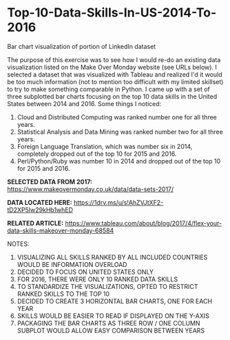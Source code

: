 # Top-10-Data-Skills-In-US-2014-To-2016
Bar chart visualization of portion of LinkedIn dataset

The purpose of this exercise was to see how I would re-do an existing data visualization listed on the Make Over Monday website (see URLs below). I selected a dataset that was visualized with Tableau and realized I'd it would be too much information (not to mention too difficult with my limited skillset) to try to make something comparable in Python. I came up with a set of three subplotted bar charts focusing on the top 10 data skills in the United States between 2014 and 2016. Some things I noticed:
1) Cloud and Distributed Computing was ranked number one for all three years.
2) Statistical Analysis and Data Mining was ranked number two for all three years.
3) Foreign Language Translation, which was number six in 2014, completely dropped out of the top 10 for 2015 and 2016.
4) Perl/Python/Ruby was number 10 in 2014 and dropped out of the top 10 for 2015 and 2016.

**SELECTED DATA FROM 2017:**
https://www.makeovermonday.co.uk/data/data-sets-2017/

**DATA LOCATED HERE:**
https://1drv.ms/u/s!AhZVJtXF2-tD2XP5Iw29kHb1whED

**RELATED ARTICLE:**
https://www.tableau.com/about/blog/2017/4/flex-your-data-skills-makeover-monday-68584

NOTES:
1) VISUALIZING ALL SKILLS RANKED BY ALL INCLUDED COUNTRIES WOULD BE INFORMATION OVERLOAD
2) DECIDED TO FOCUS ON UNITED STATES ONLY
3) FOR 2016, THERE WERE ONLY 10 RANKED DATA SKILLS
4) TO STANDARDIZE THE VISUALIZATIONS, OPTED TO RESTRICT RANKED SKILLS TO THE TOP 10
5) DECIDED TO CREATE 3 HORIZONTAL BAR CHARTS, ONE FOR EACH YEAR
6) SKILLS WOULD BE EASIER TO READ IF DISPLAYED ON THE Y-AXIS
7) PACKAGING THE BAR CHARTS AS THREE ROW / ONE COLUMN SUBPLOT WOULD ALLOW EASY COMPARISON BETWEEN YEARS
